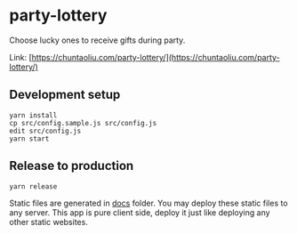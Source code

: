 # party-lottery

Choose lucky ones to receive gifts during party.

Link: [https://chuntaoliu.com/party-lottery/](https://chuntaoliu.com/party-lottery/)

## Development setup

```
yarn install
cp src/config.sample.js src/config.js
edit src/config.js
yarn start
```


## Release to production

```
yarn release
```

Static files are generated in [docs](./docs) folder.
You may deploy these static files to any server.
This app is pure client side, deploy it just like deploying any other static websites.
